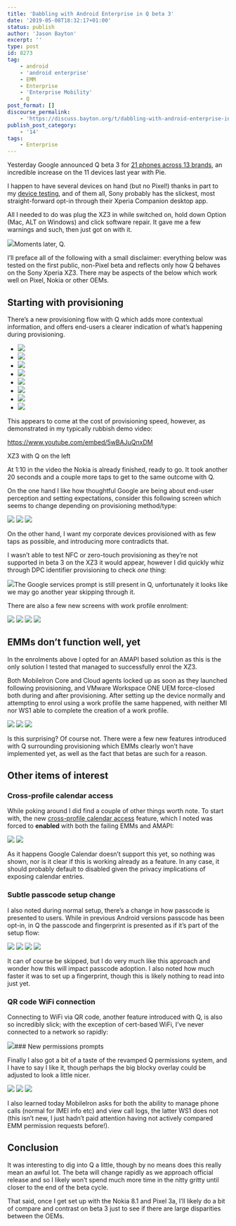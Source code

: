 ```yaml
---
title: 'Dabbling with Android Enterprise in Q beta 3'
date: '2019-05-08T18:32:17+01:00'
status: publish
author: 'Jason Bayton'
excerpt: ''
type: post
id: 8273
tag:
    - android
    - 'android enterprise'
    - EMM
    - Enterprise
    - 'Enterprise Mobility'
    - Q
post_format: []
discourse_permalink:
    - 'https://discuss.bayton.org/t/dabbling-with-android-enterprise-in-q-beta-3/294'
publish_post_category:
    - '14'
tags:
    - Enterprise
---
```

Yesterday Google announced Q beta 3 for [21 phones across 13 brands](https://developer.android.com/preview/devices), an incredible increase on the 11 devices last year with Pie.

I happen to have several devices on hand (but no Pixel!) thanks in part to my [device testing](/android/android-enterprise-device-support/), and of them all, Sony probably has the slickest, most straight-forward opt-in through their Xperia Companion desktop app.

All I needed to do was plug the XZ3 in while switched on, hold down Option (Mac, ALT on Windows) and click software repair. It gave me a few warnings and such, then just got on with it.

![](https://r2_worker.bayton.workers.dev/uploads/2019/05/image-3.png)Moments later, Q.

I’ll preface all of the following with a small disclaimer: everything below was tested on the first public, non-Pixel beta and reflects only how Q behaves on the Sony Xperia XZ3. There may be aspects of the below which work well on Pixel, Nokia or other OEMs.

Starting with provisioning
--------------------------

There’s a new provisioning flow with Q which adds more contextual information, and offers end-users a clearer indication of what’s happening during provisioning.

- ![](https://r2_worker.bayton.workers.dev/uploads/2019/05/Screenshot_20190430-164850.png)
- ![](https://r2_worker.bayton.workers.dev/uploads/2019/05/Screenshot_20190430-164908.png)
- ![](https://r2_worker.bayton.workers.dev/uploads/2019/05/Screenshot_20190430-164912.png)
- ![](https://r2_worker.bayton.workers.dev/uploads/2019/05/Screenshot_20190508-120553.png)
- ![](https://r2_worker.bayton.workers.dev/uploads/2019/05/Screenshot_20190508-120558.png)
- ![](https://r2_worker.bayton.workers.dev/uploads/2019/05/Screenshot_20190508-120606.png)
- ![](https://r2_worker.bayton.workers.dev/uploads/2019/05/Screenshot_20190508-120609.png)
- ![](https://r2_worker.bayton.workers.dev/uploads/2019/05/Screenshot_20190508-120612.png)

This appears to come at the cost of provisioning speed, however, as demonstrated in my typically rubbish demo video:

https://www.youtube.com/embed/5wBAJuQnxDM

XZ3 with Q on the left 

At 1:10 in the video the Nokia is already finished, ready to go. It took another 20 seconds and a couple more taps to get to the same outcome with Q.

On the one hand I like how thoughtful Google are being about end-user perception and setting expectations, consider this following screen which seems to change depending on provisioning method/type:

![](https://r2_worker.bayton.workers.dev/uploads/2019/05/Screenshot_20190508-124517.png)
![](https://r2_worker.bayton.workers.dev/uploads/2019/05/Screenshot_20190508-120606.png)
![](https://r2_worker.bayton.workers.dev/uploads/2019/05/Screenshot_20190508-130328.png)

On the other hand, I want my corporate devices provisioned with as few taps as possible, and introducing more contradicts that.

I wasn’t able to test NFC or zero-touch provisioning as they’re not supported in beta 3 on the XZ3 it would appear, however I did quickly whiz through DPC identifier provisioning to check *one* thing:

![](https://r2_worker.bayton.workers.dev/uploads/2019/05/Screenshot_20190508-124551.png)The Google services prompt is still present in Q, unfortunately it looks like we may go another year skipping through it.

There are also a few new screens with work profile enrolment:

![](https://r2_worker.bayton.workers.dev/uploads/2019/05/Screenshot_20190508-130312.png)
![](https://r2_worker.bayton.workers.dev/uploads/2019/05/Screenshot_20190508-130316.png)
![](https://r2_worker.bayton.workers.dev/uploads/2019/05/Screenshot_20190508-130323.png)
![](https://r2_worker.bayton.workers.dev/uploads/2019/05/Screenshot_20190508-130328-1.png)

EMMs don’t function well, yet
-----------------------------

In the enrolments above I opted for an AMAPI based solution as this is the only solution I tested that managed to successfully enrol the XZ3.

Both MobileIron Core and Cloud agents locked up as soon as they launched following provisioning, and VMware Workspace ONE UEM force-closed both during and after provisioning. After setting up the device normally and attempting to enrol using a work profile the same happened, with neither MI nor WS1 able to complete the creation of a work profile.

![](https://r2_worker.bayton.workers.dev/uploads/2019/05/Screenshot_20190508-132841.png)
![](https://r2_worker.bayton.workers.dev/uploads/2019/05/Screenshot_20190508-123846.png)
![](https://r2_worker.bayton.workers.dev/uploads/2019/05/Screenshot_20190508-134753.png)

Is this surprising? Of course not. There were a few new features introduced with Q surrounding provisioning which EMMs clearly won’t have implemented yet, as well as the fact that betas are such for a reason.

Other items of interest
-----------------------

### Cross-profile calendar access

While poking around I did find a couple of other things worth note. To start with, the new [cross-profile calendar access](/2019/03/android-enterprise-in-q-features-and-clarity-on-da-deprecation/#cross-profile-calendar-access) feature, which I noted was forced to **enabled** with both the failing EMMs and AMAPI:

![](https://r2_worker.bayton.workers.dev/uploads/2019/05/Screenshot_20190508-141253.png)
![](https://r2_worker.bayton.workers.dev/uploads/2019/05/Screenshot_20190508-141245.png)

As it happens Google Calendar doesn’t support this yet, so nothing was shown, nor is it clear if this is working already as a feature. In any case, it should probably default to disabled given the privacy implications of exposing calendar entries.

### Subtle passcode setup change

I also noted during normal setup, there’s a change in how passcode is presented to users. While in previous Android versions passcode has been opt-in, in Q the passcode and fingerprint is presented as if it’s part of the setup flow:

![](https://r2_worker.bayton.workers.dev/uploads/2019/05/Screenshot_20190508-125607.png)
![](https://r2_worker.bayton.workers.dev/uploads/2019/05/Screenshot_20190508-125617.png)
![](https://r2_worker.bayton.workers.dev/uploads/2019/05/Screenshot_20190508-125622.png)
![](https://r2_worker.bayton.workers.dev/uploads/2019/05/Screenshot_20190508-125631.png)

It can of course be skipped, but I do very much like this approach and wonder how this will impact passcode adoption. I also noted how much faster it was to set up a fingerprint, though this is likely nothing to read into just yet.

### QR code WiFi connection

Connecting to WiFi via QR code, another feature introduced with Q, is also so incredibly slick; with the exception of cert-based WiFi, I’ve never connected to a network so rapidly:

![](https://r2_worker.bayton.workers.dev/uploads/2019/05/Screenshot_20190430-165103.png)### New permissions prompts

Finally I also got a bit of a taste of the revamped Q permissions system, and I have to say I like it, though perhaps the big blocky overlay could be adjusted to look a little nicer.

![](https://r2_worker.bayton.workers.dev/uploads/2019/05/Screenshot_20190508-130306.png)
![](https://r2_worker.bayton.workers.dev/uploads/2019/05/Screenshot_20190508-130219-1.png)
![](https://r2_worker.bayton.workers.dev/uploads/2019/05/Screenshot_20190508-130228-2.png)

I also learned today MobileIron asks for both the ability to manage phone calls (normal for IMEI info etc) and view call logs, the latter WS1 does not (this isn’t new, I just hadn’t paid attention having not actively compared EMM permission requests before!).

Conclusion
----------

It was interesting to dig into Q a little, though by no means does this really mean an awful lot. The beta will change rapidly as we approach official release and so I likely won’t spend much more time in the nitty gritty until closer to the end of the beta cycle.

That said, once I get set up with the Nokia 8.1 and Pixel 3a, I’ll likely do a bit of compare and contrast on beta 3 just to see if there are large disparities between the OEMs.
